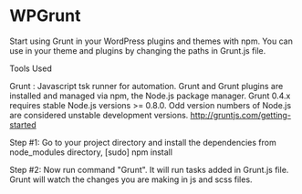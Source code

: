 # WPGrunt

Start using Grunt in your WordPress plugins and themes with npm. You can use in your theme and plugins by changing the paths in Grunt.js file.

Tools Used

Grunt : Javascript tsk runner for automation. Grunt and Grunt plugins are installed and managed via npm, the Node.js package manager. Grunt 0.4.x requires stable Node.js versions >= 0.8.0. Odd version numbers of Node.js are considered unstable development versions.
http://gruntjs.com/getting-started

Step #1:
Go to your project directory and install the dependencies from node_modules directory,
[sudo] npm install

Step #2:
Now run command "Grunt". It will run tasks added in Grunt.js file. Grunt will watch the changes you are making in js and scss files.



